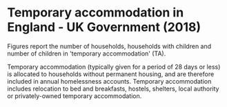 # Temporary accommodation in England - UK Government (2018)

Figures report the number of households, households with children and number of children in 'temporary accommodation' (TA).

Temporary accommodation (typically given for a period of 28 days or less) is allocated to households without permanent housing, and are therefore included in annual homelessness accounts. Temporary accommodation includes relocation to bed and breakfasts, hostels, shelters, local authority or privately-owned temporary accommodation.